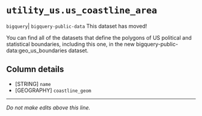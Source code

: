 # `utility_us.us_coastline_area`
`bigquery`| `bigquery-public-data`
This dataset has moved!

You can find all of the datasets that define the polygons of US political and statistical boundaries, including this one, in the new bigquery-public-data:geo_us_boundaries dataset.

## Column details
* [STRING]    `name`
* [GEOGRAPHY] `coastline_geom`

-------------------------------------------------------------------------------
*Do not make edits above this line.*
